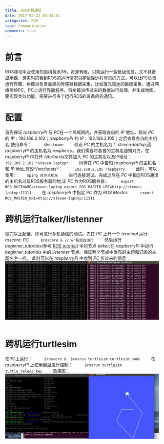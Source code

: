 ```yaml
---
title: ROS多机通信
date: 2017-05-22 20:43:31
categories: ROS
tags: Communication
comments: true
---
```

# 前言
ROS移动平台使用的是树莓派3B，资源有限，只能运行一些低级任务，又不具备显示器，想实时的看到ROS的运行情况只能依靠远程登录的方式。可以让PC负责运行界面，树莓派负责底层的传感器数据采集，比如激光雷达的数据采集，通过网络传给PC，PC上运行界面程序，将树莓派传过来的数据进行处理，并生成地图。要实现类似功能，需要进行多个运行ROS的设备间的通讯。
<!--more-->
# 配置
首先保证 *raspberryPi* 与 *PC*在一个局域网内，并获取各自的 *IP* 地址。假设 *PC* 的 *IP*：192.168.2.102；*raspberryPi* 的 *IP*：192.168.2.105；之后查看各自的主机名,使用命令：
　　```
 $hostname
　　```
假设 *PC* 的主机名为： *steven-laptop*,而 *raspberryPi* 的主机名为 *raspberry*。我们需要将各自的主机名通知对方。在 *raspberryPi* 中打开 */etc/hosts*文件加入 *PC* 的主机名以及IP地址：
　　```
 192.168.2.102 *steven-laptop*
　　```
同样在 *PC* 中告知 *raspberryPi* 的主机名和 *IP* 地址,修改*/etc/hosts*：
　　```
 192.168.2.105 raspberry
　　```
此时，可以使用:
　　```
 $ping 对方主机名
　　```
进行连接测试。完成之后在 *PC* 中指定ROS通讯的主机名以及ROS服务器的地,让 *PC* 作为ROS服务器：
　　```
export ROS_HOSTNAME=steven-laptop
export ROS_MASTER_URI=http://steven-laptop:11311
　　```
在 *raspberryPi* 中指定 *PC* 作为 *ROS Master*:
　　```
export ROS_MASTER_URI=http://steven-laptop:11311
　　```
# 跨机运行talker/listenner
做完以上配置，即可进行多机通信的测试。先在 *PC* 上开一个 *terminal* 运行 *roscore*:
 *PC*
　　```
 $roscore & //'&'指后台运行
　　```
然后运行 *beginner_tutorials*(参考 [ROS tutorial](http://wiki.ros.org/cn/ROS/Tutorials)) 中的节点 *talker*;在  *raspberryPi* 中运行 *beginner_tutorials* 中的 *listenner* 节点。保证两个节点中发布的主题和订阅的主题名字一样。
此时可以在 *raspberryPi* 中收到 *PC* 传过来的信息：
![](ros-communication/talker.jpg)
# 跨机运行turtlesim
在PC上运行：
　　```
$roscore & 
$rosrun turtlesim turtlesim_node
　　```
在 *raspberryPi* 上使用键盘进行控制：
　　```
$rosrun turtlesim turtle_teleop_key
　　```
效果图：![](ros-communication/turtle.jpg)
